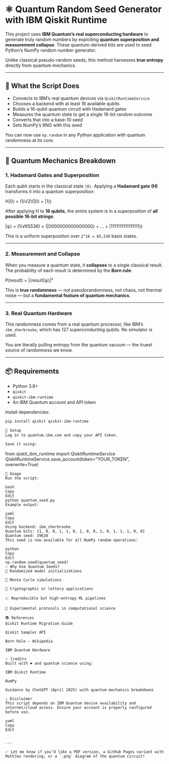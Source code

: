 # ⚛️ Quantum Random Seed Generator with IBM Qiskit Runtime

This project uses **IBM Quantum’s real superconducting hardware** to generate truly random numbers by exploiting **quantum superposition and measurement collapse**. These quantum-derived bits are used to seed Python’s NumPy random number generator.

Unlike classical pseudo-random seeds, this method harnesses **true entropy** directly from quantum mechanics.

---

## 🚀 What the Script Does

- Connects to IBM’s real quantum devices via `QiskitRuntimeService`
- Chooses a backend with at least 16 available qubits
- Builds a 16-qubit quantum circuit with Hadamard gates
- Measures the quantum state to get a single 16-bit random outcome
- Converts that into a base-10 seed
- Sets NumPy’s RNG with this seed

You can now use `np.random` in any Python application with quantum randomness at its core.

---

## 🧠 Quantum Mechanics Breakdown

### 1. Hadamard Gates and Superposition

Each qubit starts in the classical state `|0⟩`. Applying a **Hadamard gate (H)** transforms it into a quantum superposition:

H|0⟩ = (1/√2)(|0⟩ + |1⟩)



After applying H to **16 qubits**, the entire system is in a superposition of **all possible 16-bit strings**:

|ψ⟩ = (1/√65536) × (|0000000000000000⟩ + ... + |1111111111111111⟩)



This is a uniform superposition over `2^16 = 65,536` basis states.

---

### 2. Measurement and Collapse

When you measure a quantum state, it **collapses** to a single classical result. The probability of each result is determined by the **Born rule**:

P(result) = |⟨result|ψ⟩|²



This is **true randomness** — not pseudorandomness, not chaos, not thermal noise — but a **fundamental feature of quantum mechanics**.

---

### 3. Real Quantum Hardware

This randomness comes from a real quantum processor, like IBM’s `ibm_sherbrooke`, which has 127 superconducting qubits. No simulator is used.

You are literally pulling entropy from the quantum vacuum — the truest source of randomness we know.

---

## 📦 Requirements

- Python 3.8+
- `qiskit`
- `qiskit-ibm-runtime`
- An IBM Quantum account and API token

Install dependencies:

```bash
pip install qiskit qiskit-ibm-runtime

🔐 Setup
Log in to quantum.ibm.com and copy your API token.

Save it using:

```
from qiskit_ibm_runtime import QiskitRuntimeService
QiskitRuntimeService.save_account(token="YOUR_TOKEN", overwrite=True)
```
🧬 Usage
Run the script:

bash
Copy
Edit
python quantum_seed.py
Example output:

yaml
Copy
Edit
Using backend: ibm_sherbrooke
Quantum bits: [1, 0, 0, 1, 1, 0, 1, 0, 0, 1, 0, 1, 1, 1, 0, 0]
Quantum seed: 39620
This seed is now available for all NumPy random operations:

python
Copy
Edit
np.random.seed(quantum_seed)
💡 Why Use Quantum Seeds?
🎲 Randomized model initializations

🧬 Monte Carlo simulations

🔐 Cryptographic or lottery applications

📈 Reproducible but high-entropy ML pipelines

🧪 Experimental protocols in computational science

📚 References
Qiskit Runtime Migration Guide

Qiskit Sampler API

Born Rule – Wikipedia

IBM Quantum Hardware

✨ Credits
Built with ❤️ and quantum science using:

IBM Qiskit Runtime

NumPy

Guidance by ChatGPT (April 2025) with quantum mechanics breakdowns

⚠️ Disclaimer
This script depends on IBM Quantum device availability and internet/cloud access. Ensure your account is properly configured before use.

yaml
Copy
Edit


---

✅ Let me know if you’d like a PDF version, a GitHub Pages variant with MathJax rendering, or a `.png` diagram of the quantum circuit!
